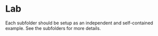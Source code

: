# Lab

Each subfolder should be setup as an independent and self-contained example.
See the subfolders for more details.
